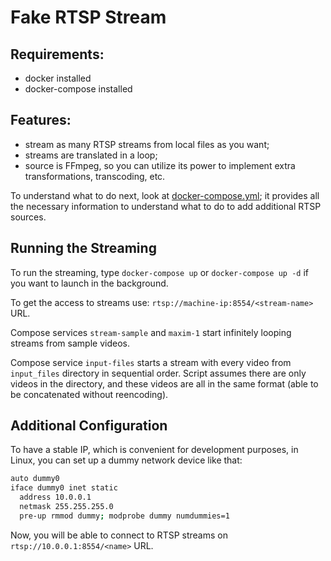 # Fake RTSP Stream

## Requirements:

- docker installed
- docker-compose installed

## Features:

- stream as many RTSP streams from local files as you want;
- streams are translated in a loop;
- source is FFmpeg, so you can utilize its power to implement extra transformations, transcoding, etc.

To understand what to do next, look at [docker-compose.yml](docker-compose.yml); it provides all the necessary
information to understand what to do to add additional RTSP sources.

## Running the Streaming

To run the streaming, type `docker-compose up` or `docker-compose up -d` if you want to launch in the background.

To get the access to streams use: `rtsp://machine-ip:8554/<stream-name>` URL.

Compose services `stream-sample` and `maxim-1` start infinitely looping streams from sample videos.

Compose service `input-files` starts a stream with every video from `input_files` directory in sequential order. Script assumes there are only videos in the directory, and these videos are all in the same format (able to be concatenated without reencoding).

## Additional Configuration

To have a stable IP, which is convenient for development purposes, in Linux, you can set up a dummy
network device like that:

```bash
auto dummy0
iface dummy0 inet static
  address 10.0.0.1
  netmask 255.255.255.0
  pre-up rmmod dummy; modprobe dummy numdummies=1
```

Now, you will be able to connect to RTSP streams on `rtsp://10.0.0.1:8554/<name>` URL.
